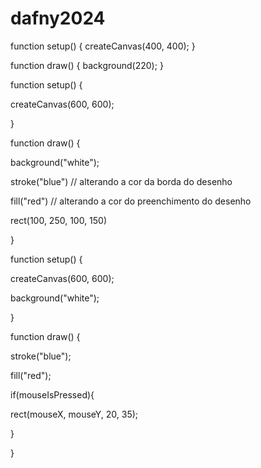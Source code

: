 # dafny2024

function setup() {
  createCanvas(400, 400);
}

function draw() {
  background(220);
}
 
function setup() {

createCanvas(600, 600);

}

function draw() {

background("white");

stroke("blue") // alterando a cor da borda do desenho

fill("red") // alterando a cor do preenchimento do desenho

rect(100, 250, 100, 150)

}


function setup() {

createCanvas(600, 600);

background("white");

}

function draw() {

stroke("blue");

fill("red");

if(mouseIsPressed){

rect(mouseX, mouseY, 20, 35);

}

}

